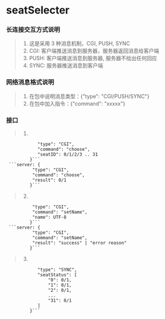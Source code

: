 # seatSelecter


### 长连接交互方式说明

> 1. 这是采用 3 种消息机制，CGI, PUSH, SYNC
> 2. CGI: 客户端推送消息到服务器，服务器返回消息给客户端
> 3. PUSH: 客户端推送消息到服务器, 服务器不给出任何回应
> 4. SYNC: 服务器推送消息到客户端

### 网络消息格式说明

> 1. 在包中说明消息类型：{"type": "CGI/PUSH/SYNC"}
> 2. 在包中加入指令：{"command": "xxxxx"}

### 接口
> 1. ```client: {
                "type": "CGI", 
                "command": "choose",
                "seatID": 0/1/2/3 .. 31
             }```
     ```server: {
              "type": "CGI",
              "command": "choose",
              "result": 0/1
             }```

> 2. ```client: {
              "type": "CGI",
              "command": "setName",
              "name": UTF-8
             }```
     ```server: {
              "type": "CGI",
              "command": "setName",
              "result": "success" | "error reason"
             }```

> 3. ```server: {
                "type": "SYNC",
                "seatStatus": [
                    "0": 0/1,
                    "1": 0/1,
                    "2": 0/1,
                    ...
                    "31": 0/1
                ]
             }```